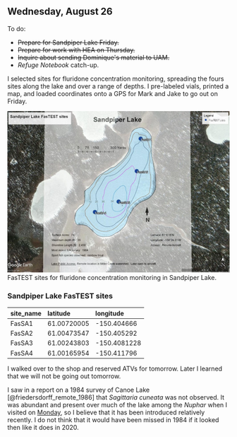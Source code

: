 
## Wednesday, August 26

To do:

* ~~Prepare for Sandpiper Lake Friday.~~
* ~~Prepare for work with HEA on Thursday.~~
* ~~Inquire about sending Dominique's material to UAM.~~
* *Refuge Notebook* catch-up.

I selected sites for fluridone concentration monitoring, spreading the fours sites along the lake and over a range of depths. I pre-labeled vials, printed a map, and loaded coordinates onto a GPS for Mark and Jake to go out on Friday.

![FasTEST sites for fluridone concentration monitoring in Sandpiper Lake.](2020-08-26_Sandpiper_Lake_FasTEST_sites.jpg)\
FasTEST sites for fluridone concentration monitoring in Sandpiper Lake.

### Sandpiper Lake FasTEST sites

site_name|latitude|longitude
|:---|:---|:---|
FasSA1|61.00720005|-150.404666
FasSA2|61.00473547|-150.405292
FasSA3|61.00243803|-150.4081228
FasSA4|61.00165954|-150.411796

I walked over to the shop and reserved ATVs for tomorrow. Later I learned that we will not be going out tomorrow.

I saw in a report on a 1984 survey of Canoe Lake [@friedersdorff_remote_1986] that *Sagittaria cuneata* was not observed. It was abundant and present over much of the lake among the *Nuphar* when I visited on [Monday](#monday-august-24), so I believe that it has been introduced relatively recently. I do not think that it would have been missed in 1984 if it looked then like it does in 2020.

